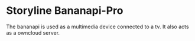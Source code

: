 Storyline Bananapi-Pro
======================

The bananapi is used as a multimedia device connected to a tv. It also acts as a owncloud server.

